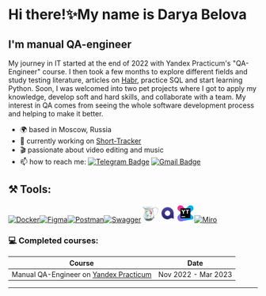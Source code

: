 Hi there!✨My name is Darya Belova
====================================================================================================================================

I'm manual QA-engineer
----------------------
My journey in IT started at the end of 2022 with Yandex Practicum's "QA-Engineer" course. I then took a few months to explore different fields and study testing literature, articles on [Habr](https://habr.com/), practice SQL and start learning Python. Soon, I was welcomed into two pet projects where I got to apply my knowledge, develop soft and hard skills, and collaborate with a team. My interest in QA comes from seeing the whole software development process and helping to make it better.

* 🌍  based in Moscow, Russia
* 🚀  currently working on [Short-Tracker](http://github.com/Short-Tracker)
* 🎬 passionate about video editing and music
* 📫 how to reach me: [![Telegram Badge](https://img.shields.io/badge/-lola_luftnagle-blue?style=flat&logo=Telegram&logoColor=white)](https://t.me/lola_luftnagle) [![Gmail Badge](https://img.shields.io/badge/-Gmail-red?style=flat&logo=Gmail&logoColor=white)](mailto:lo.luftnagle8@gmail.com)

## :hammer_and_pick: Tools:
<p align="left"> <a href="https://www.docker.com/" target="_blank" rel="noreferrer"><img src="https://raw.githubusercontent.com/danielcranney/readme-generator/main/public/icons/skills/docker-colored.svg" width="36" height="36" alt="Docker" /></a><a href="https://www.figma.com/" target="_blank" rel="noreferrer"><img src="https://raw.githubusercontent.com/danielcranney/readme-generator/main/public/icons/skills/figma-colored.svg" width="36" height="36" alt="Figma" /></a><a href="https://www.postman.com/" target="_blank" rel="noreferrer"><img src="https://cdn.jsdelivr.net/gh/devicons/devicon@latest/icons/postman/postman-original.svg" width="36" height="36" alt="Postman" /></a><a href="https://docs.swagger.io/spec.html" target="_blank" rel="noreferrer"><img src="https://cdn.jsdelivr.net/gh/devicons/devicon@latest/icons/swagger/swagger-original.svg" width="36" height="36" alt="Swagger" /></a><a href="https://www.charlesproxy.com/" target="_blank" rel="noreferrer"><img src="https://raw.githubusercontent.com/nazarrow/nazarrow/main/icons/Charles_proxy.png" width="36" height="36" alt="Charles" /></a><a href="https://qase.io/" target="_blank" rel="noreferrer"><img src="https://github.com/DaryaBelova/icons/blob/main/Qase.png?raw=true" width="36" height="36" alt="Qase.io" /></a></a><a href="https://www.jetbrains.com/youtrack/" target="_blank" rel="noreferrer"><img src="https://github.com/DaryaBelova/icons/blob/main/YouTrack.png?raw=true" width="36" height="36" alt="YouTrack" /></a></a><a href="https://miro.com/" target="_blank" rel="noreferrer"><img src="https://logosandtypes.com/wp-content/uploads/2022/04/miro.svg" width="36" height="36" alt="Miro" /></a> </p>

### 💻 Completed courses:

| Course                                                           | Date              |
| ----------------------------------------------------------------| :---------------: |
| Manual QA-Engineer on [Yandex Practicum](https://practicum.yandex.ru/profile/qa-engineer/)          | Nov 2022 - Mar 2023 

--- 
